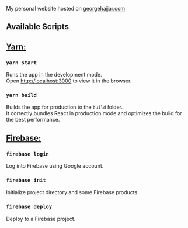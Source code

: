 My personal website hosted on [georgehajjar.com](https://georgehajjar.com/)

## Available Scripts

## [Yarn:](https://classic.yarnpkg.com/en/docs/cli/)

### `yarn start`

Runs the app in the development mode.\
Open [http://localhost:3000](http://localhost:3000) to view it in the browser.

### `yarn build`

Builds the app for production to the `build` folder.\
It correctly bundles React in production mode and optimizes the build for the best performance.

## [Firebase:](https://firebase.google.com/docs/cli)

### `firebase login`

Log into Firebase using Google account.

### `firebase init`

Initialize project directory and some Firebase products.

### `firebase deploy`

Deploy to a Firebase project.
